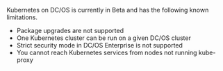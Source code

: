 Kubernetes on DC/OS is currently in Beta and has the following known limitations.

* Package upgrades are not supported
* One Kubernetes cluster can be run on a given DC/OS cluster
* Strict security mode in DC/OS Enterprise is not supported
* You cannot reach Kubernetes services from nodes not running kube-proxy
